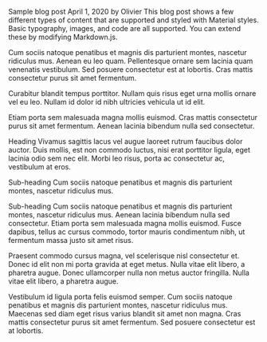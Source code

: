 Sample blog post
April 1, 2020 by Olivier
This blog post shows a few different types of content that are supported and styled with Material styles. Basic typography, images, and code are all supported. You can extend these by modifying Markdown.js.

Cum sociis natoque penatibus et magnis dis parturient montes, nascetur ridiculus mus. Aenean eu leo quam. Pellentesque ornare sem lacinia quam venenatis vestibulum. Sed posuere consectetur est at lobortis. Cras mattis consectetur purus sit amet fermentum.

Curabitur blandit tempus porttitor. Nullam quis risus eget urna mollis ornare vel eu leo. Nullam id dolor id nibh ultricies vehicula ut id elit.

Etiam porta sem malesuada magna mollis euismod. Cras mattis consectetur purus sit amet fermentum. Aenean lacinia bibendum nulla sed consectetur.

Heading
Vivamus sagittis lacus vel augue laoreet rutrum faucibus dolor auctor. Duis mollis, est non commodo luctus, nisi erat porttitor ligula, eget lacinia odio sem nec elit. Morbi leo risus, porta ac consectetur ac, vestibulum at eros.

Sub-heading
Cum sociis natoque penatibus et magnis dis parturient montes, nascetur ridiculus mus.

Sub-heading
Cum sociis natoque penatibus et magnis dis parturient montes, nascetur ridiculus mus. Aenean lacinia bibendum nulla sed consectetur. Etiam porta sem malesuada magna mollis euismod. Fusce dapibus, tellus ac cursus commodo, tortor mauris condimentum nibh, ut fermentum massa justo sit amet risus.

Praesent commodo cursus magna, vel scelerisque nisl consectetur et.
Donec id elit non mi porta gravida at eget metus.
Nulla vitae elit libero, a pharetra augue.
Donec ullamcorper nulla non metus auctor fringilla. Nulla vitae elit libero, a pharetra augue.

Vestibulum id ligula porta felis euismod semper.
Cum sociis natoque penatibus et magnis dis parturient montes, nascetur ridiculus mus.
Maecenas sed diam eget risus varius blandit sit amet non magna.
Cras mattis consectetur purus sit amet fermentum. Sed posuere consectetur est at lobortis.